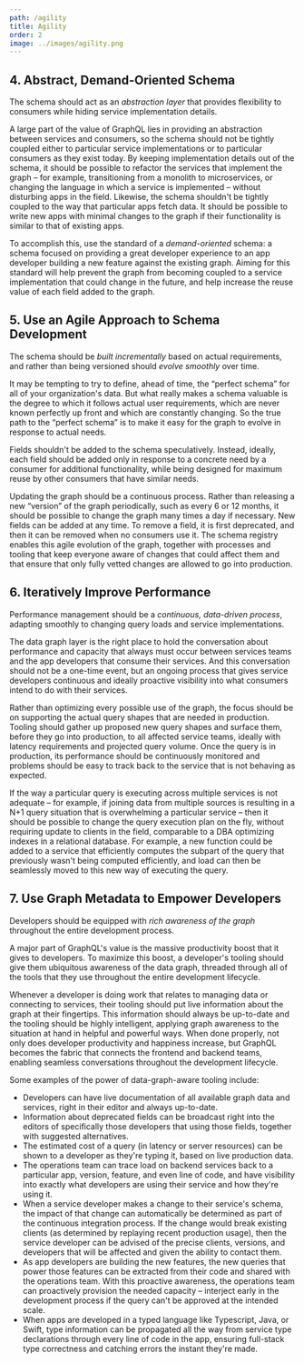 ```yaml
---
path: /agility
title: Agility
order: 2
image: ../images/agility.png
---
```


## 4. Abstract, Demand-Oriented Schema

The schema should act as an *abstraction layer* that provides flexibility to consumers while hiding service implementation details.

A large part of the value of GraphQL lies in providing an abstraction between services and consumers, so the schema should not be tightly coupled either to particular service implementations or to particular consumers as they exist today. By keeping implementation details out of the schema, it should be possible to refactor the services that implement the graph – for example, transitioning from a monolith to microservices, or changing the language in which a service is implemented – without disturbing apps in the field. Likewise, the schema shouldn't be tightly coupled to the way that particular apps fetch data. It should be possible to write new apps with minimal changes to the graph if their functionality is similar to that of existing apps.

To accomplish this, use the standard of a *demand-oriented* schema: a schema focused on providing a great developer experience to an app developer building a new feature against the existing graph. Aiming for this standard will help prevent the graph from becoming coupled to a service implementation that could change in the future, and help increase the reuse value of each field added to the graph.

## 5. Use an Agile Approach to Schema Development

The schema should be *built incrementally* based on actual requirements, and rather than being versioned should *evolve smoothly* over time.

It may be tempting to try to define, ahead of time, the “perfect schema” for all of your organization's data. But what really makes a schema valuable is the degree to which it follows actual user requirements, which are never known perfectly up front and which are constantly changing. So the true path to the “perfect schema” is to make it easy for the graph to evolve in response to actual needs.

Fields shouldn't be added to the schema speculatively. Instead, ideally, each field should be added only in response to a concrete need by a consumer for additional functionality, while being designed for maximum reuse by other consumers that have similar needs.

Updating the graph should be a continuous process. Rather than releasing a new “version” of the graph periodically, such as every 6 or 12 months, it should be possible to change the graph many times a day if necessary. New fields can be added at any time. To remove a field, it is first deprecated, and then it can be removed when no consumers use it. The schema registry enables this agile evolution of the graph, together with processes and tooling that keep everyone aware of changes that could affect them and that ensure that only fully vetted changes are allowed to go into production.

## 6. Iteratively Improve Performance

Performance management should be a *continuous, data-driven process*, adapting smoothly to changing query loads and service implementations.

The data graph layer is the right place to hold the conversation about performance and capacity that always must occur between services teams and the app developers that consume their services. And this conversation should not be a one-time event, but an ongoing process that gives service developers continuous and ideally proactive visibility into what consumers intend to do with their services.

Rather than optimizing every possible use of the graph, the focus should be on supporting the actual query shapes that are needed in production. Tooling should gather up proposed new query shapes and surface them, before they go into production, to all affected service teams, ideally with latency requirements and projected query volume. Once the query is in production, its performance should be continuously monitored and problems should be easy to track back to the service that is not behaving as expected.

If the way a particular query is executing across multiple services is not adequate – for example, if joining data from multiple sources is resulting in a N+1 query situation that is overwhelming a particular service – then it should be possible to change the query execution plan on the fly, without requiring update to clients in the field, comparable to a DBA optimizing indexes in a relational database. For example, a new function could be added to a service that efficiently computes the subpart of the query that previously wasn't being computed efficiently, and load can then be seamlessly moved to this new way of executing the query.

## 7. Use Graph Metadata to Empower Developers

Developers should be equipped with *rich awareness of the graph* throughout the entire development process.

A major part of GraphQL's value is the massive productivity boost that it gives to developers. To maximize this boost, a developer's tooling should give them ubiquitous awareness of the data graph, threaded through all of the tools that they use throughout the entire development lifecycle.

Whenever a developer is doing work that relates to managing data or connecting to services, their tooling should put live information about the graph at their fingertips. This information should always be up-to-date and the tooling should be highly intelligent, applying graph awareness to the situation at hand in helpful and powerful ways. When done properly, not only does developer productivity and happiness increase, but GraphQL becomes the fabric that connects the frontend and backend teams, enabling seamless conversations throughout the development lifecycle.

Some examples of the power of data-graph-aware tooling include:

* Developers can have live documentation of all available graph data and services, right in their editor and always up-to-date.
* Information about deprecated fields can be broadcast right into the editors of specifically those developers that using those fields, together with suggested alternatives.
* The estimated cost of a query (in latency or server resources) can be shown to a developer as they're typing it, based on live production data.
* The operations team can trace load on backend services back to a particular app, version, feature, and even line of code, and have visibility into exactly what developers are using their service and how they're using it.
* When a service developer makes a change to their service's schema, the impact of that change can automatically be determined as part of the continuous integration process. If the change would break existing clients (as determined by replaying recent production usage), then the service developer can be advised of the precise clients, versions, and developers that will be affected and given the ability to contact them.
* As app developers are building the new features, the new queries that power those features can be extracted from their code and shared with the operations team. With this proactive awareness, the operations team can proactively provision the needed capacity – interject early in the development process if the query can't be approved at the intended scale.
* When apps are developed in a typed language like Typescript, Java, or Swift, type information can be propagated all the way from service type declarations through every line of code in the app, ensuring full-stack type correctness and catching errors the instant they're made.

<!-- end -->
